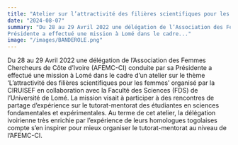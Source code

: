 ```yaml
---
title: "Atelier sur l’attractivité des filières scientifiques pour les femmes"
date: "2024-08-07"
summary: "Du 28 au 29 Avril 2022 une délégation de l’Association des Femmes Chercheurs de Côte d’Ivoire (AFEMC-CI) conduite par sa 
Présidente a effectué une mission à Lomé dans le cadre..."
image: "/images/BANDEROLE.png"
---
```


Du 28 au 29 Avril 2022 une délégation de l’Association des Femmes Chercheurs de Côte d’Ivoire (AFEMC-CI) conduite par sa Présidente a
effectué une mission à Lomé dans le cadre d’un atelier sur le thème ‘L’attractivité des filières scientifiques pour les femmes’
organisé par la CIRUISEF en collaboration avec la Faculté des Sciences (FDS) de l’Université de Lomé. La mission visait à participer à
des rencontres de partage d’expérience sur le tutorat-mentorat des étudiantes en sciences fondamentales et expérimentales. Au terme de
cet atelier, la délégation ivoirienne très enrichie par l’expérience de leurs homologues togolaises compte s’en inspirer pour mieux
organiser le tutorat-mentorat au niveau de l’AFEMC-CI.
